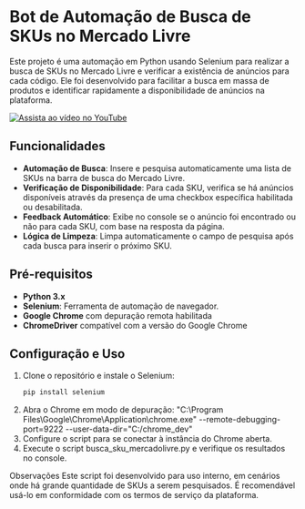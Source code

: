 # Bot de Automação de Busca de SKUs no Mercado Livre

Este projeto é uma automação em Python usando Selenium para realizar a busca de SKUs no Mercado Livre e verificar a existência de anúncios para cada código. Ele foi desenvolvido para facilitar a busca em massa de produtos e identificar rapidamente a disponibilidade de anúncios na plataforma.

[![Assista ao vídeo no YouTube](https://img.youtube.com/vi/VIDEO_ID/maxresdefault.jpg)]([https://www.youtube.com/watch?v=/IbqwswYYAKs](https://youtube.com/shorts/IbqwswYYAKs?feature=share))


## Funcionalidades

- **Automação de Busca**: Insere e pesquisa automaticamente uma lista de SKUs na barra de busca do Mercado Livre.
- **Verificação de Disponibilidade**: Para cada SKU, verifica se há anúncios disponíveis através da presença de uma checkbox específica habilitada ou desabilitada.
- **Feedback Automático**: Exibe no console se o anúncio foi encontrado ou não para cada SKU, com base na resposta da página.
- **Lógica de Limpeza**: Limpa automaticamente o campo de pesquisa após cada busca para inserir o próximo SKU.

## Pré-requisitos

- **Python 3.x**
- **Selenium**: Ferramenta de automação de navegador.
- **Google Chrome** com depuração remota habilitada
- **ChromeDriver** compatível com a versão do Google Chrome

## Configuração e Uso

1. Clone o repositório e instale o Selenium:
   ```bash
   pip install selenium
2. Abra o Chrome em modo de depuração:
"C:\Program Files\Google\Chrome\Application\chrome.exe" --remote-debugging-port=9222 --user-data-dir="C:/chrome_dev"
3. Configure o script para se conectar à instância do Chrome aberta.
4. Execute o script busca_sku_mercadolivre.py e verifique os resultados no console.

Observações
Este script foi desenvolvido para uso interno, em cenários onde há grande quantidade de SKUs a serem pesquisados. É recomendável usá-lo em conformidade com os termos de serviço da plataforma.
